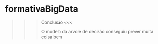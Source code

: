 # formativaBigData
>>> Conclusão <<<
>>>
>>> O modelo da arvore de decisão conseguiu prever muita coisa bem
